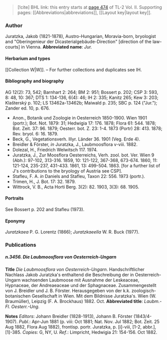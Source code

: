 > [!cite] BHL link: this entry starts at [page 474](https://www.biodiversitylibrary.org/page/33068716) of TL-2 Vol. II.
> Supporting pages: [[Abbreviations|abbreviations]], [[Layout key|layout key]].

### Author

Juratzka, Jakob (1821-1878), Austro-Hungarian, Moravia-born, bryologist and "Oberingenieur der Dicasterialgebäude-Direction" \[direction of the law-courts\] in Vienna. 
**Abbreviated name**: *Jur.*

#### Herbarium and types

[[Collection W|W]]. – For further collections and duplicates see IH.

#### Bibliography and biography

AG 12(2): 73, 542; Barnhart 2: 264; BM 2: 951; Bossert p. 202; CSP 3: 593, 8: 48, 10: 367; DTS 1: 134-136, 6(4): 46; IH 2: 335; Kanitz 265; Kew 3: 203; Klašterský p. 102; LS 13462a-13462b; Maiwald p. 235; SBC p. 124 ("Jur."); Zander ed. 10, p. 676.
- Anon., Botanik und Zoologie in Oesterreich 1850-1900. Wien 1901 (portr.); Bot. Not. 1879: 31; Hedwigia 17: 176. 1878; Flora 61: 544. 1878; Bot. Zeit. 37: 96. 1879; Oesterr. bot. Z. 23: 1-4. 1873 (Portr) 28: 413. 1878; Rev. bryol. 6: 16. 1879.
- Beck, G., Vegetationsverh. Illyr. Länder 36. 1901 (Veg. Erde 4).
- Breidler & Förster, *in* Juratzka, J., Laubmoosflora v-viii. 1882.
- Dolezal, H., Friedrich Welwitsch 117. 1974.
- Juratzka, J., Zur Moosflora Oesterreichs, Verh. zool. bot. Ver. Wien 9 (Abh.): 97-102, 313-316. 1859, 10: 121-122, 367-368, 673-674. 1860, 11: 121-124, 235-237, 431-433. 1861, 13: 499-504. 1863. \[for a further list of J's contributions to the bryology of Austria see CSP\].
- Stafleu, F. A. *in* Daniels and Stafleu, Taxon 22: 556. 1973 (portr.).
- Trimen, H., J. Bot. 17: 32. 1879.
- Wittrock, V. B., Acta Horti Berg. 3(2): 82. 1903, 3(3): 68. 1905.

#### Portraits

See Bossert p. 202 and Stafleu (1973).

#### Eponymy

*Juratzkaea* P. G. Lorentz (1866); *Juratzkaeella* W. R. Buck (1977).

### Publications

##### n.3456. Die Laubmoosflora von Oesterreich-Ungarn

**Title**
*Die Laubmoosflora von Oesterreich-Ungarn*. Handschriftlicher Nachlass Jakob Juratzka's enthaltend die Beschreibung der in Oesterreich-Ungarn wachsenden Laubmoose mit Ausnahme der Leskeaceae, Hypnaceae, der Andreaeaceae und der Sphagnaceae. Zusammengestellt von J. Breidler und J. B. Förster. Herausgegeben von der k.k. zoologisch-botanischen Gesellschaft in Wien. Mit dem Bildnisse Juratzka's. Wien (W. Braumüller), Leipzig (F. A. Brockhaus) 1882. Oct.
**Abbreviated title**: *Laubm.-Fl. Oesterr.-Ung.*

**Notes**
*Editors*: Johann Breidler (1828-1913), Johann B. Förster (1843/4-1907).
*Publ*.: Apr-Jun 1881 (p. viii: Oct 1881; Nat. Nov. Jul 1882; Bot. Zeit. 25 Aug 1882, Flora Aug 1882), frontisp. portr. Juratzka, p. \[i\]-viii, \[1-2, abbr.\], \[1\]-385. *Copies*: G, NY, U.
*Ref*.: Limpricht, Hedwigia 21: 154-156. Oct 1882.

